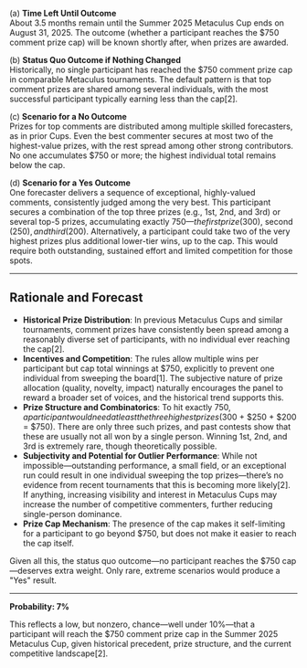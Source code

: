 (a) **Time Left Until Outcome**  
About 3.5 months remain until the Summer 2025 Metaculus Cup ends on August 31, 2025. The outcome (whether a participant reaches the $750 comment prize cap) will be known shortly after, when prizes are awarded.

(b) **Status Quo Outcome if Nothing Changed**  
Historically, no single participant has reached the $750 comment prize cap in comparable Metaculus tournaments. The default pattern is that top comment prizes are shared among several individuals, with the most successful participant typically earning less than the cap[2].

(c) **Scenario for a No Outcome**  
Prizes for top comments are distributed among multiple skilled forecasters, as in prior Cups. Even the best commenter secures at most two of the highest-value prizes, with the rest spread among other strong contributors. No one accumulates $750 or more; the highest individual total remains below the cap.

(d) **Scenario for a Yes Outcome**  
One forecaster delivers a sequence of exceptional, highly-valued comments, consistently judged among the very best. This participant secures a combination of the top three prizes (e.g., 1st, 2nd, and 3rd) or several top-5 prizes, accumulating exactly $750—the first prize ($300), second ($250), and third ($200). Alternatively, a participant could take two of the very highest prizes plus additional lower-tier wins, up to the cap. This would require both outstanding, sustained effort and limited competition for those spots.

---

## Rationale and Forecast

- **Historical Prize Distribution**: In previous Metaculus Cups and similar tournaments, comment prizes have consistently been spread among a reasonably diverse set of participants, with no individual ever reaching the cap[2].
- **Incentives and Competition**: The rules allow multiple wins per participant but cap total winnings at $750, explicitly to prevent one individual from sweeping the board[1]. The subjective nature of prize allocation (quality, novelty, impact) naturally encourages the panel to reward a broader set of voices, and the historical trend supports this.
- **Prize Structure and Combinatorics**: To hit exactly $750, a participant would need at least the three highest prizes ($300 + $250 + $200 = $750). There are only three such prizes, and past contests show that these are usually not all won by a single person. Winning 1st, 2nd, and 3rd is extremely rare, though theoretically possible.
- **Subjectivity and Potential for Outlier Performance**: While not impossible—outstanding performance, a small field, or an exceptional run could result in one individual sweeping the top prizes—there’s no evidence from recent tournaments that this is becoming more likely[2]. If anything, increasing visibility and interest in Metaculus Cups may increase the number of competitive commenters, further reducing single-person dominance.
- **Prize Cap Mechanism**: The presence of the cap makes it self-limiting for a participant to go beyond $750, but does not make it easier to reach the cap itself.

Given all this, the status quo outcome—no participant reaches the $750 cap—deserves extra weight. Only rare, extreme scenarios would produce a "Yes" result.

---

**Probability: 7%**

This reflects a low, but nonzero, chance—well under 10%—that a participant will reach the $750 comment prize cap in the Summer 2025 Metaculus Cup, given historical precedent, prize structure, and the current competitive landscape[2].
